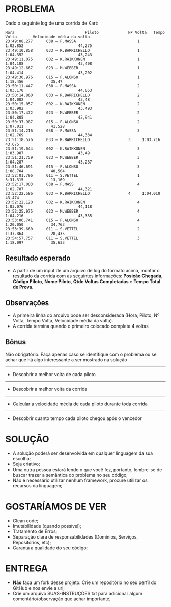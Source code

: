 PROBLEMA
========
Dado o seguinte log de uma corrida de Kart:

```text
Hora                               Piloto             Nº Volta   Tempo Volta       Velocidade média da volta
23:49:08.277      038 – F.MASSA                           1		1:02.852                        44,275
23:49:10.858      033 – R.BARRICHELLO                     1		1:04.352                        43,243
23:49:11.075      002 – K.RAIKKONEN                       1             1:04.108                        43,408
23:49:12.667      023 – M.WEBBER                          1		1:04.414                        43,202
23:49:30.976      015 – F.ALONSO                          1		1:18.456			35,47
23:50:11.447      038 – F.MASSA                           2		1:03.170                        44,053
23:50:14.860      033 – R.BARRICHELLO                     2		1:04.002                        43,48
23:50:15.057      002 – K.RAIKKONEN                       2             1:03.982                        43,493
23:50:17.472      023 – M.WEBBER                          2		1:04.805                        42,941
23:50:37.987      015 – F.ALONSO                          2		1:07.011			41,528
23:51:14.216      038 – F.MASSA                           3		1:02.769                        44,334
23:51:18.576      033 – R.BARRICHELLO		          3		1:03.716                        43,675
23:51:19.044      002 – K.RAIKKONEN                       3		1:03.987                        43,49
23:51:21.759      023 – M.WEBBER                          3		1:04.287                        43,287
23:51:46.691      015 – F.ALONSO                          3		1:08.704			40,504
23:52:01.796      011 – S.VETTEL                          1		3:31.315			13,169
23:52:17.003      038 – F.MASS                            4		1:02.787                        44,321
23:52:22.586      033 – R.BARRICHELLO		          4		1:04.010                        43,474
23:52:22.120      002 – K.RAIKKONEN                       4		1:03.076                        44,118
23:52:25.975      023 – M.WEBBER                          4		1:04.216                        43,335
23:53:06.741      015 – F.ALONSO                          4		1:20.050			34,763
23:53:39.660      011 – S.VETTEL                          2		1:37.864			28,435
23:54:57.757      011 – S.VETTEL                          3		1:18.097			35,633

```

Resultado esperado
------------------
* A partir de um input de um arquivo de log do formato acima, montar o resultado da corrida com as seguintes informações: **Posição Chegada**, **Código Piloto**, **Nome Piloto**, **Qtde Voltas Completadas** e **Tempo Total de Prova**.

Observações
------------
* A primeira linha do arquivo pode ser desconsiderada (Hora, Piloto, Nº Volta, Tempo Volta, Velocidade média da volta).
* A corrida termina quando o primeiro colocado completa 4 voltas


Bônus
-----
Não obrigatório. Faça apenas caso se identifique com o problema ou se achar que há algo interessante a ser mostrado na solução

**********************************************
* Descobrir a melhor volta de cada piloto
***********************************************
* Descobrir a melhor volta da corrida
************************************************
* Calcular a velocidade média de cada piloto durante toda corrida
************************************************************************
* Descobrir quanto tempo cada piloto chegou após o vencedor



SOLUÇÃO
=======
* A solução poderá ser desenvolvida em qualquer linguagem da sua escolha;
* Seja criativo;
* Uma outra pessoa estará lendo o que você fez, portanto, lembre-se de buscar trazer a semântica do problema no seu código;
* Não é necessário utilizar nenhum framework, procure utilizar os recursos da linguagem;

GOSTARÍAMOS DE VER
==================
* Clean code;
* Imutabilidade (quando possível);
* Tratamento de Erros;
* Separação clara de responsabilidades (Domínios, Serviços, Repositórios, etc);
* Garanta a qualidade do seu código;

ENTREGA
=======
* **Não** faça um fork desse projeto. Crie um repositório no seu perfil do GitHub e nos envie a url;
* Crie um arquivo SUAS-INSTRUÇÕES.txt para adicionar algum comentário/observação que achar importante;